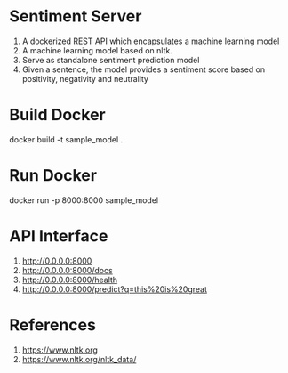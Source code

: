 # Sentiment Server


1. A dockerized REST API which encapsulates a machine learning model 
2. A machine learning model based on nltk.
3. Serve as standalone sentiment prediction model 
4. Given a sentence, the model provides a sentiment score based on positivity, negativity and neutrality

# Build Docker

docker build -t sample_model .

# Run Docker

docker run -p 8000:8000 sample_model

# API Interface

1. http://0.0.0.0:8000
2. http://0.0.0.0:8000/docs
3. http://0.0.0.0:8000/health
4. http://0.0.0.0:8000/predict?q=this%20is%20great


# References
1. https://www.nltk.org
1. https://www.nltk.org/nltk_data/
